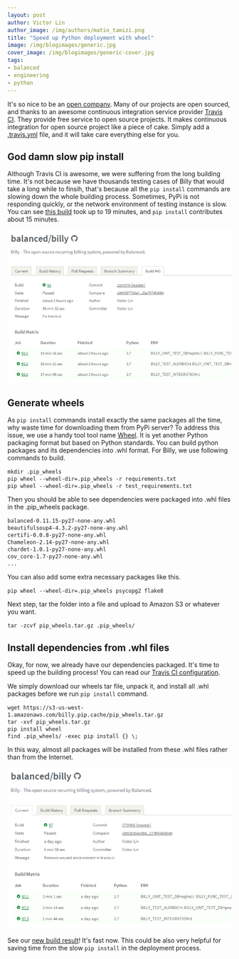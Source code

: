 ```yaml
---
layout: post
author: Victor Lin
author_image: /img/authors/matin_tamizi.png
title: "Speed up Python deployment with wheel"
image: /img/blogimages/generic.jpg
cover_image: /img/blogimages/generic-cover.jpg
tags:
- balanced
- engineering
- python
---
```



It's so nice to be an [open company](https://www.balancedpayments.com/open). 
Many of our projects are open sourced, 
and thanks to an awesome continuous integration service provider 
[Travis CI](https://travis-ci.org/). They provide free service to open source
projects. It makes continuous integration for open source project like a piece 
of cake. Simply add a 
[.travis.yml](https://github.com/balanced/billy/blob/master/.travis.yml) file,
and it will take care everything else for you.

## God damn slow pip install

Although Travis CI is awesome, we were suffering from the long building time.
It's not because we have thousands testing cases of Billy that would take a long 
while to finsih, that's because all the `pip install` commands are slowing down 
the whole building process. Sometimes, PyPi is not responding quickly, or the 
network environment of testing instance is slow. You can see 
[this build](https://travis-ci.org/balanced/billy/builds/16766115) took up 
to 19 minutes, and `pip install` contributes about 15 minutes.

![Slow builds](/img/blogimages/2014-01-11-slow-pip-install.png "Slow builds caused by pip install")

## Generate wheels

As `pip install` commands install exactly the same packages all the time, 
why waste time for downloading them from PyPi server? To address this issue,
we use a handy tool tool name 
[Wheel](https://wheel.readthedocs.org). It is yet another Python
packaging format but based on Python standards. You can build python packages
and its dependencies into .whl format. For Billy, we use following commands
to build.

```
mkdir .pip_wheels
pip wheel --wheel-dir=.pip_wheels -r requirements.txt
pip wheel --wheel-dir=.pip_wheels -r test_requirements.txt
```

Then you should be able to see dependencies were packaged into .whl files in the
.pip_wheels package.

```
balanced-0.11.15-py27-none-any.whl
beautifulsoup4-4.3.2-py27-none-any.whl
certifi-0.0.8-py27-none-any.whl
Chameleon-2.14-py27-none-any.whl
chardet-1.0.1-py27-none-any.whl
cov_core-1.7-py27-none-any.whl
...
```

You can also add some extra necessary packages like this.

```
pip wheel --wheel-dir=.pip_wheels psycopg2 flake8
```

Next step, tar the folder into a file and upload to Amazon S3 or whatever 
you want.

```
tar -zcvf pip_wheels.tar.gz .pip_wheels/ 
```

## Install dependencies from .whl files

Okay, for now, we already have our dependencies packaged. It's time to 
speed up the building process! You can read our 
[Travis CI configuration](
https://github.com/balanced/billy/blob/273f456065403a1ecb93b4984b5c8e72dca746ca/.travis.yml).

We simply download our wheels tar file, unpack it, and install all .whl packages
before we run `pip install` command.

```
wget https://s3-us-west-1.amazonaws.com/billy.pip.cache/pip_wheels.tar.gz
tar -xvf pip_wheels.tar.gz
pip install wheel
find .pip_wheels/ -exec pip install {} \;
```

In this way, almost all packages will be installed from these .whl files 
rather than from the Internet. 

![Fast builds](/img/blogimages/2014-01-11-fast-pip-install.png "Improved building time")

See our [new build result](https://travis-ci.org/balanced/billy/builds/16767686)! 
It's fast now. This could be also very helpful for saving time
from the slow `pip install` in the deployment process.

